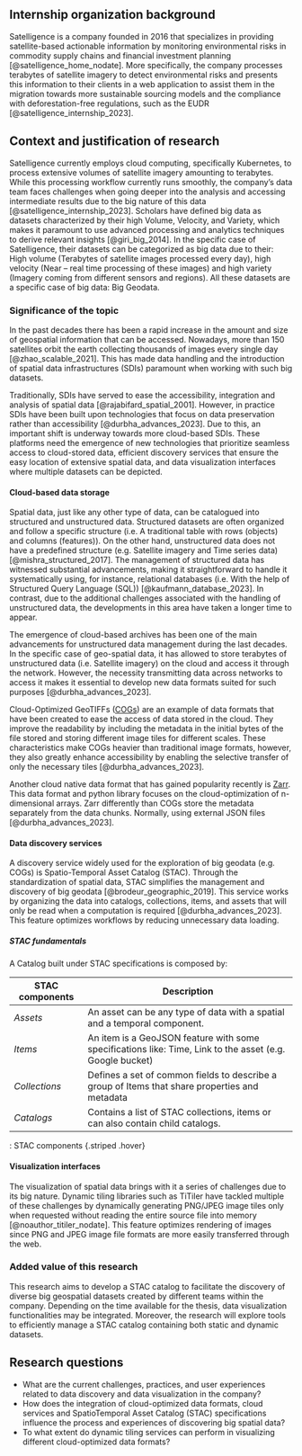 

## Internship organization background

Satelligence is a company founded in 2016 that specializes in providing satellite-based actionable information by monitoring environmental risks in commodity supply chains and financial investment planning [@satelligence_home_nodate]. More specifically, the company processes terabytes of satellite imagery to detect environmental risks and presents this information to their clients in a web application to assist them in the migration towards more sustainable sourcing models and the compliance with deforestation-free regulations, such as the EUDR [@satelligence_internship_2023].

## Context and justification of research

Satelligence currently employs cloud computing, specifically Kubernetes, to process extensive volumes of satellite imagery amounting to terabytes. While this processing workflow currently runs smoothly, the company’s data team faces challenges when going deeper into the analysis and accessing intermediate results due to the big nature of this data [@satelligence_internship_2023]. Scholars have defined big data as datasets characterized by their high Volume, Velocity, and Variety, which makes it paramount to use advanced processing and analytics techniques to derive relevant insights [@giri_big_2014]. In the specific case of Satelligence, their datasets can be categorized as big data due to their: High volume (Terabytes of satellite images processed every day), high velocity (Near – real time processing of these images) and high variety (Imagery coming from different sensors and regions). All these datasets are a specific case of big data: Big Geodata.

### Significance of the topic

In the past decades there has been a rapid increase in the amount and size of geospatial information that can be accessed. Nowadays, more than 150 satellites orbit the earth collecting thousands of images every single day [@zhao_scalable_2021]. This has made data handling and the introduction of spatial data infrastructures (SDIs) paramount when working with such big datasets.

Traditionally, SDIs have served to ease the accessibility, integration and analysis of spatial data [@rajabifard_spatial_2001]. However, in practice SDIs have been built upon technologies that focus on data preservation rather than accessibility [@durbha_advances_2023]. Due to this, an important shift is underway towards more cloud-based SDIs. These platforms need the emergence of new technologies that prioritize seamless access to cloud-stored data, efficient discovery services that ensure the easy location of extensive spatial data, and data visualization interfaces where multiple datasets can be depicted.

#### Cloud-based data storage

Spatial data, just like any other type of data, can be catalogued into structured and unstructured data. Structured datasets are often organized and follow a specific structure (i.e. A traditional table with rows (objects) and columns (features)). On the other hand, unstructured data does not have a predefined structure (e.g. Satellite imagery and Time series data) [@mishra_structured_2017]. The management of structured data has witnessed substantial advancements, making it straightforward to handle it systematically using, for instance, relational databases (i.e. With the help of Structured Query Language (SQL)) [@kaufmann_database_2023]. In contrast, due to the additional challenges associated with the handling of unstructured data, the developments in this area have taken a longer time to appear.

The emergence of cloud-based archives has been one of the main advancements for unstructured data management during the last decades. In the specific case of geo-spatial data, it has allowed to store terabytes of unstructured data (i.e. Satellite imagery) on the cloud and access it through the network. However, the necessity transmitting data across networks to access it makes it essential to develop new data formats suited for such purposes [@durbha_advances_2023].

Cloud-Optimized GeoTIFFs ([COGs](https://www.cogeo.org/)) are an example of data formats that have been created to ease the access of data stored in the cloud. They improve the readability by including the metadata in the initial bytes of the file stored and storing different image tiles for different scales. These characteristics make COGs heavier than traditional image formats, however, they also greatly enhance accessibility by enabling the selective transfer of only the necessary tiles [@durbha_advances_2023].

Another cloud native data format that has gained popularity recently is [Zarr](https://zarr.readthedocs.io/en/stable/). This data format and python library focuses on the cloud-optimization of n-dimensional arrays. Zarr differently than COGs store the metadata separately from the data chunks. Normally, using external JSON files [@durbha_advances_2023].

#### Data discovery services

A discovery service widely used for the exploration of big geodata (e.g. COGs) is Spatio-Temporal Asset Catalog (STAC). Through the standardization of spatial data, STAC simplifies the management and discovery of big geodata [@brodeur_geographic_2019]. This service works by organizing the data into catalogs, collections, items, and assets that will only be read when a computation is required [@durbha_advances_2023]. This feature optimizes workflows by reducing unnecessary data loading.

##### STAC fundamentals

A Catalog built under STAC specifications is composed by:

| **STAC components** | **Description**                                                                                          |
|----------------------------------------|--------------------------------|
| *Assets*            | An asset can be any type of data with a spatial and a temporal component.                                |
| *Items*             | An item is a GeoJSON feature with some specifications like: Time, Link to the asset (e.g. Google bucket) |
| *Collections*       | Defines a set of common fields to describe a group of Items that share properties and metadata           |
| *Catalogs*          | Contains a list of STAC collections, items or can also contain child catalogs.                           |

: STAC components {.striped .hover}

#### Visualization interfaces

The visualization of spatial data brings with it a series of challenges due to its big nature. Dynamic tiling libraries such as TiTiler have tackled multiple of these challenges by dynamically generating PNG/JPEG image tiles only when requested without reading the entire source file into memory [@noauthor_titiler_nodate]. This feature optimizes rendering of images since PNG and JPEG image file formats are more easily transferred through the web.

### Added value of this research

This research aims to develop a STAC catalog to facilitate the discovery of diverse big geospatial datasets created by different teams within the company. Depending on the time available for the thesis, data visualization functionalities may be integrated. Moreover, the research will explore tools to efficiently manage a STAC catalog containing both static and dynamic datasets.

## Research questions

- What are the current challenges, practices, and user experiences related to data discovery and data visualization in the company?
- How does the integration of cloud-optimized data formats, cloud services and SpatioTemporal Asset Catalog (STAC) specifications influence the process and experiences of discovering big spatial data?
- To what extent do dynamic tiling services can perform in visualizing different cloud-optimized data formats?
<!-- To what extent does the integration of cloud optimized data formats and Spatio-Temporal Asset Catalog (STAC) specifications can reduce times needed for discovering big spatial data produced by the company? -->
<!-- -   How can a STAC catalog be structured and updated to improve the discoverability of datasets within a mix of static and dynamic datasets? -->